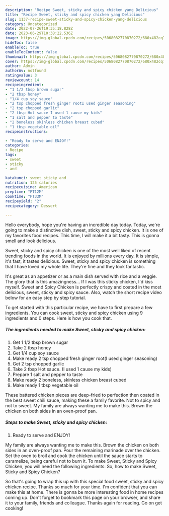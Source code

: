 ```yaml
---
description: "Recipe Sweet, sticky and spicy chicken yang Delicious"
title: "Recipe Sweet, sticky and spicy chicken yang Delicious"
slug: 1137-recipe-sweet-sticky-and-spicy-chicken-yang-delicious
category: Uncategorized
date: 2022-07-26T19:35:18.828Z
date: 2023-06-29T10:38:22.536Z
image: https://img-global.cpcdn.com/recipes/5068082770870272/680x482cq70/sweet-sticky-and-spicy-chicken-recipe-main-photo.jpg
hideToc: false
enableToc: true
enableTocContent: false
thumbnail: https://img-global.cpcdn.com/recipes/5068082770870272/680x482cq70/sweet-sticky-and-spicy-chicken-recipe-main-photo.jpg
cover: https://img-global.cpcdn.com/recipes/5068082770870272/680x482cq70/sweet-sticky-and-spicy-chicken-recipe-main-photo.jpg
author: Admin
authorAv: notfound
ratingvalue: 3
reviewcount: 14
recipeingredient:
- "1 1/2 tbsp brown sugar"
- "2 tbsp honey"
- "1/4 cup soy sauce"
- "2 tsp chopped fresh ginger rootI used ginger seasoning"
- "2 tsp chopped garlic"
- "2 tbsp Hot sauce I used 1 cause my kids"
- "1 salt and pepper to taste"
- "2 boneless skinless chicken breast cubed"
- "1 tbsp vegetable oil"
recipeinstructions:

- "Ready to serve and ENJOY!"
categories:
- Recipe
tags:
- sweet
- sticky
- and

katakunci: sweet sticky and 
nutrition: 125 calories
recipecuisine: American
preptime: "PT12M"
cooktime: "PT33M"
recipeyield: "2"
recipecategory: Dessert

---
```



Hello everybody, hope you're having an incredible day today. Today, we're going to make a distinctive dish, sweet, sticky and spicy chicken. It is one of my favorites food recipes. This time, I will make it a bit tasty. This is gonna smell and look delicious.

Sweet, sticky and spicy chicken is one of the most well liked of recent trending foods in the world. It is enjoyed by millions every day. It is simple, it's fast, it tastes delicious. Sweet, sticky and spicy chicken is something that I have loved my whole life. They're fine and they look fantastic.

It&#39;s great as an appetizer or as a main dish served with rice and a veggie. The glory that is this amazingness… If I was this sticky chicken, I&#39;d kiss myself. Sweet and Spicy Chicken is perfectly crispy and coated in the most delicious, sweet, sticky and spicy sauce. Also, watch the short recipe video below for an easy step by step tutorial.


To get started with this particular recipe, we have to first prepare a few ingredients. You can cook sweet, sticky and spicy chicken using 9 ingredients and 0 steps. Here is how you cook that.

<!--inarticleads1-->

##### The ingredients needed to make Sweet, sticky and spicy chicken:

1. Get 1 1/2 tbsp brown sugar
1. Take 2 tbsp honey
1. Get 1/4 cup soy sauce
1. Make ready 2 tsp chopped fresh ginger root(I used ginger seasoning)
1. Get 2 tsp chopped garlic
1. Take 2 tbsp Hot sauce. (I used 1 cause my kids)
1. Prepare 1 salt and pepper to taste
1. Make ready 2 boneless, skinless chicken breast cubed
1. Make ready 1 tbsp vegetable oil


These battered chicken pieces are deep-fried to perfection then coated in the best sweet chili sauce, making these a family favorite. Not to spicy and not to sweet. My family are always wanting me to make this. Brown the chicken on both sides in an oven-proof pan. 

<!--inarticleads2-->

##### Steps to make Sweet, sticky and spicy chicken:


1. Ready to serve and ENJOY!

My family are always wanting me to make this. Brown the chicken on both sides in an oven-proof pan. Pour the remaining marinade over the chicken. Set the oven to broil and cook the chicken until the sauce starts to caramelize, being careful not to burn it. To make Sweet, Sticky and Spicy Chicken, you will need the following ingredients: So, how to make Sweet, Sticky and Spicy Chicken? 

So that's going to wrap this up with this special food sweet, sticky and spicy chicken recipe. Thanks so much for your time. I'm confident that you can make this at home. There is gonna be more interesting food in home recipes coming up. Don't forget to bookmark this page on your browser, and share it to your family, friends and colleague. Thanks again for reading. Go on get cooking!
